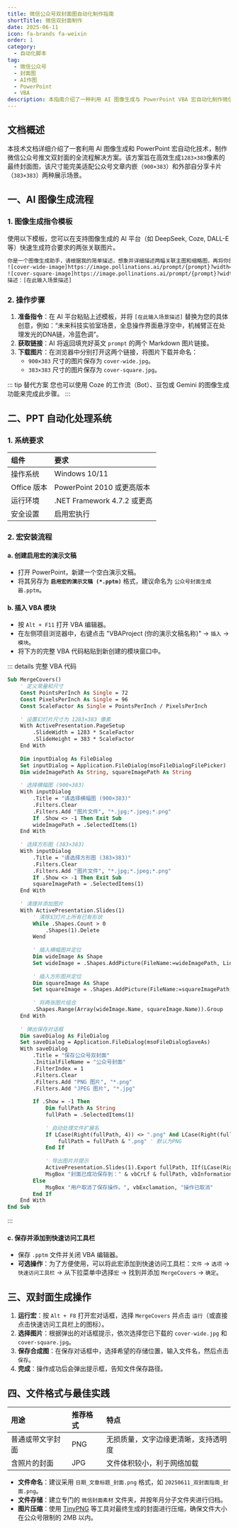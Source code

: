 ```yaml
---
title: 微信公众号双封面图自动化制作指南
shortTitle: 微信双封面制作
date: 2025-06-11
icon: fa-brands fa-weixin
order: 1
category:
  - 自动化脚本
tag:
  - 微信公众号
  - 封面图
  - AI作图
  - PowerPoint
  - VBA
description: 本指南介绍了一种利用 AI 图像生成与 PowerPoint VBA 宏自动化制作微信公众号双封面的高效方法，涵盖 AI 指令模板、PPT 宏安装与使用全流程，助你轻松创建适配不同场景的精美封面。
---
```


## 文档概述

本技术文档详细介绍了一套利用 AI 图像生成和 PowerPoint 宏自动化技术，制作微信公众号推文双封面的全流程解决方案。该方案旨在高效生成`1283×383`像素的最终封面图，该尺寸能完美适配公众号文章内嵌（`900×383`）和外部自分享卡片（`383×383`）两种展示场景。

## 一、AI 图像生成流程

### 1. 图像生成指令模板

使用以下模板，您可以在支持图像生成的 AI 平台（如 DeepSeek, Coze, DALL-E 等）快速生成符合要求的两张关联图片。

```txt
你是一个图像生成助手，请根据我的简单描述，想象并详细描述两幅关联主图和缩略图，再将你的详细描述翻译成英文，并插入到以下链接的{prompt}部分：
![cover-wide-image]https://image.pollinations.ai/prompt/{prompt}?width=900&height=383&enhance=true&private=true
![cover-square-image]https://image.pollinations.ai/prompt/{prompt}?width=383&height=383&enhance=true&private=true
描述：[在此输入场景描述]
```

### 2. 操作步骤

1.  **准备指令**：在 AI 平台粘贴上述模板，并将 `[在此输入场景描述]` 替换为您的具体创意，例如：“未来科技实验室场景，全息操作界面悬浮空中，机械臂正在处理发光的DNA链，冷蓝色调”。
2.  **获取链接**：AI 将返回填充好英文 `prompt` 的两个 Markdown 图片链接。
3.  **下载图片**：在浏览器中分别打开这两个链接，将图片下载并命名：
    *   `900×383` 尺寸的图片保存为 `cover-wide.jpg`。
    *   `383×383` 尺寸的图片保存为 `cover-square.jpg`。

::: tip 替代方案
您也可以使用 Coze 的工作流（Bot）、豆包或 Gemini 的图像生成功能来完成此步骤。
:::

## 二、PPT 自动化处理系统

### 1. 系统要求

| 组件 | 要求 |
| :-- | :--- |
| 操作系统 | Windows 10/11 |
| Office 版本 | PowerPoint 2010 或更高版本 |
| 运行环境 | .NET Framework 4.7.2 或更高 |
| 安全设置 | 启用宏执行 |

### 2. 宏安装流程

#### a. 创建启用宏的演示文稿
- 打开 PowerPoint，新建一个空白演示文稿。
- 将其另存为 **`启用宏的演示文稿 (*.pptm)`** 格式，建议命名为 `公众号封面生成器.pptm`。

#### b. 插入 VBA 模块
- 按 `Alt + F11` 打开 VBA 编辑器。
- 在左侧项目浏览器中，右键点击 "VBAProject (你的演示文稿名称)" → `插入` → `模块`。
- 将下方的完整 VBA 代码粘贴到新创建的模块窗口中。

::: details 完整 VBA 代码
```vb
Sub MergeCovers()
    ' 定义常量和尺寸
    Const PointsPerInch As Single = 72
    Const PixelsPerInch As Single = 96
    Const ScaleFactor As Single = PointsPerInch / PixelsPerInch
    
    ' 设置幻灯片尺寸为 1283×383 像素
    With ActivePresentation.PageSetup
        .SlideWidth = 1283 * ScaleFactor
        .SlideHeight = 383 * ScaleFactor
    End With
    
    Dim inputDialog As FileDialog
    Set inputDialog = Application.FileDialog(msoFileDialogFilePicker)
    Dim wideImagePath As String, squareImagePath As String
    
    ' 选择横幅图 (900×383)
    With inputDialog
        .Title = "请选择横幅图 (900×383)"
        .Filters.Clear
        .Filters.Add "图片文件", "*.jpg;*.jpeg;*.png"
        If .Show <> -1 Then Exit Sub
        wideImagePath = .SelectedItems(1)
    End With
    
    ' 选择方形图 (383×383)
    With inputDialog
        .Title = "请选择方形图 (383×383)"
        .Filters.Clear
        .Filters.Add "图片文件", "*.jpg;*.jpeg;*.png"
        If .Show <> -1 Then Exit Sub
        squareImagePath = .SelectedItems(1)
    End With
    
    ' 清理并添加图片
    With ActivePresentation.Slides(1)
        ' 清除幻灯片上所有已有形状
        While .Shapes.Count > 0
            .Shapes(1).Delete
        Wend
        
        ' 插入横幅图并定位
        Dim wideImage As Shape
        Set wideImage = .Shapes.AddPicture(FileName:=wideImagePath, LinkToFile:=msoFalse, SaveWithDocument:=msoTrue, Left:=0, Top:=0, Width:=900 * ScaleFactor, Height:=383 * ScaleFactor)
        
        ' 插入方形图并定位
        Dim squareImage As Shape
        Set squareImage = .Shapes.AddPicture(FileName:=squareImagePath, LinkToFile:=msoFalse, SaveWithDocument:=msoTrue, Left:=wideImage.Width, Top:=0, Width:=383 * ScaleFactor, Height:=383 * ScaleFactor)
        
        ' 将两张图片组合
        .Shapes.Range(Array(wideImage.Name, squareImage.Name)).Group
    End With
    
    ' 弹出保存对话框
    Dim saveDialog As FileDialog
    Set saveDialog = Application.FileDialog(msoFileDialogSaveAs)
    With saveDialog
        .Title = "保存公众号双封面"
        .InitialFileName = "公众号封面"
        .FilterIndex = 1
        .Filters.Clear
        .Filters.Add "PNG 图片", "*.png"
        .Filters.Add "JPEG 图片", "*.jpg"
        
        If .Show = -1 Then
            Dim fullPath As String
            fullPath = .SelectedItems(1)
            
            ' 自动处理文件扩展名
            If LCase(Right(fullPath, 4)) <> ".png" And LCase(Right(fullPath, 4)) <> ".jpg" Then
                fullPath = fullPath & ".png" ' 默认为PNG
            End If
            
            ' 导出图片并提示
            ActivePresentation.Slides(1).Export fullPath, IIf(LCase(Right(fullPath, 4)) = ".jpg", "JPG", "PNG")
            MsgBox "封面已成功保存到：" & vbCrLf & fullPath, vbInformation, "操作成功"
        Else
            MsgBox "用户取消了保存操作。", vbExclamation, "操作已取消"
        End If
    End With
End Sub
```
:::

#### c. 保存并添加到快速访问工具栏
- 保存 `.pptm` 文件并关闭 VBA 编辑器。
- **可选操作**：为了方便使用，可以将此宏添加到快速访问工具栏：`文件` → `选项` → `快速访问工具栏` → 从下拉菜单中选择`宏` → 找到并添加 `MergeCovers` → `确定`。

## 三、双封面生成操作

1.  **运行宏**：按 `Alt + F8` 打开宏对话框，选择 `MergeCovers` 并点击 `运行`（或直接点击快速访问工具栏上的图标）。
2.  **选择图片**：根据弹出的对话框提示，依次选择您已下载的 `cover-wide.jpg` 和 `cover-square.jpg`。
3.  **保存合成图**：在保存对话框中，选择希望的存储位置，输入文件名，然后点击 `保存`。
4.  **完成**：操作成功后会弹出提示框，告知文件保存路径。

## 四、文件格式与最佳实践

| 用途 | 推荐格式 | 特点 |
| :--- | :--- | :--- |
| 普通或带文字封面 | PNG | 无损质量，文字边缘更清晰，支持透明度 |
| 含照片的封面 | JPG | 文件体积较小，利于网络加载 |

- **文件命名**：建议采用 `日期_文章标题_封面.png` 格式，如 `20250611_双封面指南_封面.png`。
- **文件存储**：建立专门的 `微信封面素材` 文件夹，并按年月分子文件夹进行归档。
- **图片压缩**：使用 [TinyPNG](https://tinify.cn) 等工具对最终生成的封面进行压缩，确保文件大小在公众号限制的 2MB 以内。